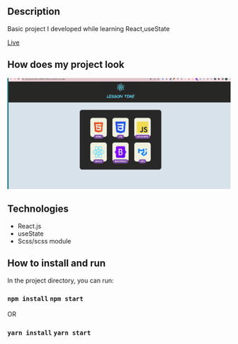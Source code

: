 ## Description
Basic project I developed while learning React,useState

[Live](https://lessonscard-react-iuaht931s-zlhshns-projects.vercel.app/)


## How does my project look
![lesson](./lesson.gif)

## Technologies
* React.js
* useState
* Scss/scss module


## How to install and run
In the project directory, you can run:

### `npm install`    `npm start`
OR
### `yarn install`    `yarn start`
